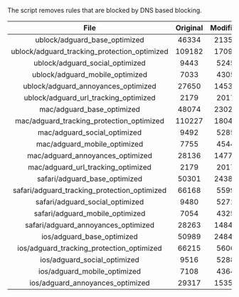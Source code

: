 The script removes rules that are blocked by DNS based blocking.


| File | Original | Modified |
|:----:|:-----:|:-----:|
| ublock/adguard_base_optimized | 46334 | 21358 |
| ublock/adguard_tracking_protection_optimized | 109182 | 17094 |
| ublock/adguard_social_optimized | 9443 | 5245 |
| ublock/adguard_mobile_optimized | 7033 | 4305 |
| ublock/adguard_annoyances_optimized | 27650 | 14531 |
| ublock/adguard_url_tracking_optimized | 2179 | 2017 |
| mac/adguard_base_optimized | 48074 | 23027 |
| mac/adguard_tracking_protection_optimized | 110227 | 18042 |
| mac/adguard_social_optimized | 9492 | 5285 |
| mac/adguard_mobile_optimized | 7755 | 4544 |
| mac/adguard_annoyances_optimized | 28136 | 14770 |
| mac/adguard_url_tracking_optimized | 2179 | 2017 |
| safari/adguard_base_optimized | 50301 | 24386 |
| safari/adguard_tracking_protection_optimized | 66168 | 5599 |
| safari/adguard_social_optimized | 9480 | 5271 |
| safari/adguard_mobile_optimized | 7054 | 4325 |
| safari/adguard_annoyances_optimized | 28263 | 14846 |
| ios/adguard_base_optimized | 50989 | 24846 |
| ios/adguard_tracking_protection_optimized | 66215 | 5606 |
| ios/adguard_social_optimized | 9516 | 5288 |
| ios/adguard_mobile_optimized | 7108 | 4364 |
| ios/adguard_annoyances_optimized | 29317 | 15355 |